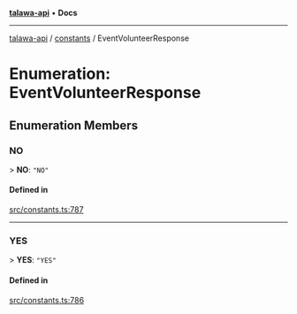 [**talawa-api**](../../README.md) • **Docs**

***

[talawa-api](../../modules.md) / [constants](../README.md) / EventVolunteerResponse

# Enumeration: EventVolunteerResponse

## Enumeration Members

### NO

\> **NO**: `"NO"`

#### Defined in

[src/constants.ts:787](https://github.com/PalisadoesFoundation/talawa-api/blob/790ab2939a7c80eb0ff31afd318f8889a001f225/src/constants.ts#L787)

***

### YES

\> **YES**: `"YES"`

#### Defined in

[src/constants.ts:786](https://github.com/PalisadoesFoundation/talawa-api/blob/790ab2939a7c80eb0ff31afd318f8889a001f225/src/constants.ts#L786)
